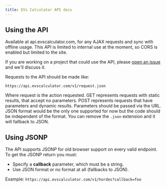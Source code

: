 ```yaml
---
title: EVs Calculator API docs
---
```


## Using the API

Available at api.evscalculator.com, for any AJAX requests and sync with offline usage.
This API is limited to internal use at the moment, so CORS is enabled but limited to the site.

If you are working on a project that could use the API, please [open an issue](https://github.com/davidguerreiro/evscalculator/issues/new) and we'll discuss it.

Requests to the API should be made like:

```
https://api.evscalculator.com/v1/request.json
```

Where request is the action requested. GET represents requests with static results, that accept no parameters. POST represents requests that have parameters and dynamic results.
Parameters should be passed via the URL. JSON format would be the only one supported for now but the code should be independent of the format. You can remove the `.json` extension and it will fallback to JSON.

## Using JSONP
The API supports JSONP for old browser support on every valid endpoint. To get the JSONP return you must:

* Specify a **callback** parameter, which must be a string.
* Use JSON format or no format at all (fallbacks to JSON).

Example: `https://api.evscalculator.com/v1/hordes?callback=foo`